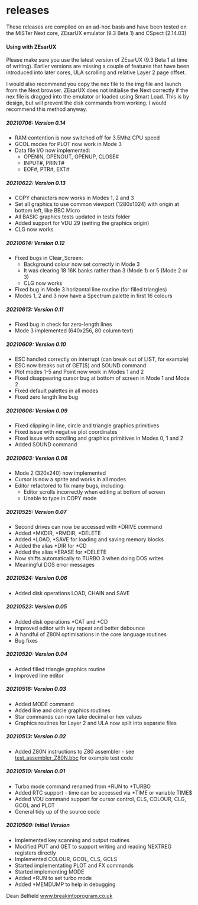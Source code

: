 
# releases

These releases are compiled on an ad-hoc basis and have been tested on the MiSTer Next core, ZEsarUX emulator (9.3 Beta 1) and CSpect (2.14.03)

#### Using with ZEsarUX

Please make sure you use the latest version of ZEsarUX (9.3 Beta 1 at time of writing). Earlier versions are missing a couple of features that have been introduced into later cores, ULA scrolling and relative Layer 2 page offset.

I would also recommend you copy the nex file to the img file and launch from the Next browser. ZEsarUX does not initialise the Next correctly if the nex file is dragged into the emulator or loaded using Smart Load. This is by design, but will prevent the disk commands from working. I would recommend this method anyway.

##### 20210706: Version 0.14
- RAM contention is now switched off for 3.5Mhz CPU speed
- GCOL modes for PLOT now work in Mode 3
- Data file I/O now implemented:
	- OPENIN, OPENOUT, OPENUP, CLOSE#
	- INPUT#, PRINT#
	- EOF#, PTR#, EXT#
##### 20210622: Version 0.13
- COPY characters now works in Modes 1, 2 and 3
- Set all graphics to use common viewport (1280x1024) with origin at bottom left, like BBC Micro
- All BASIC graphics tests updated in tests folder
- Added support for VDU 29 (setting the graphics origin)
- CLG now works
##### 20210614: Version 0.12
- Fixed bugs in Clear_Screen:
	- Background colour now set correctly in Mode 3
	- It was clearing 18 16K banks rather than 3 (Mode 1) or 5 (Mode 2 or 3)
	- CLG now works
- Fixed bug in Mode 3 horizontal line routine (for filled triangles)
- Modes 1, 2 and 3 now have a Spectrum palette in first 16 colours
##### 20210613: Version 0.11
- Fixed bug in check for zero-length lines
- Mode 3 implemented (640x256, 80 column text)
##### 20210609: Version 0.10
- ESC handled correctly on interrupt (can break out of LIST, for example)
- ESC now breaks out of GET($) and SOUND command
- Plot modes 1-5 and Point now work in Modes 1 and 2
- Fixed disappearing cursor bug at bottom of screen in Mode 1 and Mode 2
- Fixed default palettes in all modes
- Fixed zero length line bug

##### 20210606: Version 0.09
- Fixed clipping in line, circle and triangle graphics primitives
- Fixed issue with negative plot coordinates
- Fixed issue with scrolling and graphics primitives in Modes 0, 1 and 2
- Added SOUND command

##### 20210603: Version 0.08
- Mode 2 (320x240) now implemented
- Cursor is now a sprite and works in all modes
- Editor refactored to fix many bugs, including:
	- Editor scrolls incorrectly when editing at bottom of screen
	- Unable to type in COPY mode

##### 20210525: Version 0.07
- Second drives can now be accessed with *DRIVE command
- Added *MKDIR, *RMDIR, *DELETE
- Added *LOAD, *SAVE for loading and saving memory blocks
- Added the alias *DIR for *CD
- Added the alias *ERASE for *DELETE
- Now shifts automatically to TURBO 3 when doing DOS writes
- Meaningful DOS error messages

##### 20210524: Version 0.06
- Added disk operations LOAD, CHAIN and SAVE

##### 20210523: Version 0.05
- Added disk operations *CAT and *CD
- Improved editor with key repeat and better debounce
- A handful of Z80N optimisations in the core language routines
- Bug fixes

##### 20210520: Version 0.04
- Added filled triangle graphics routine
- Improved line editor

##### 20210516: Version 0.03
- Added MODE command
- Added line and circle graphics routines
- Star commands can now take decimal or hex values
- Graphics routines for Layer 2 and ULA now split into separate files

##### 20210513: Version 0.02
- Added Z80N instructions to Z80 assembler - see [test_assembler_Z80N.bbc](../tests/test_assembler_Z80N.bbc) for example test code

##### 20210510: Version 0.01
- Turbo mode command renamed from *RUN to *TURBO
- Added RTC support - time can be accessed via *TIME or variable TIME$
- Added VDU command support for cursor control, CLS, COLOUR, CLG, GCOL and PLOT
- General tidy up of the source code

##### 20210509: Initial Version
- Implemented key scanning and output routines
- Modified PUT and GET to support writing and reading NEXTREG registers directly
- Implemented COLOUR, GCOL, CLS, GCLS
- Started implementating PLOT and FX commands
- Started implementing MODE
- Added *RUN to set turbo mode
- Added *MEMDUMP to help in debugging    

Dean Belfield
www.breakintoprogram.co.uk
